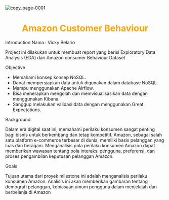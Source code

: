 
![copy_page-0001](https://github.com/user-attachments/assets/bc8b93f3-3cce-4485-85de-663e0150ed52)

<h1 align="center" style="color:orange;">Amazon Customer Behaviour</h1>

Introduction
Nama  : Vicky Belario

Project ini dilakukan untuk  membuat report  yang berisi Exploratory Data Analysis (EDA) dari Amazon consumer Behaviour Dataset

Objective
- Memahami konsep konsep NoSQL.
- Dapat mempersiapkan data untuk digunakan dalam database NoSQL.
- Mampu menggunakan Apache Airflow.
- Bisa menerapkan mengolah dan memvisualisasikan data dengan menggunakan Kibana.
- Sanggup melakukan validasi data dengan menggunakan Great Expectations.

Background

Dalam era digital saat ini, memahami perilaku konsumen sangat penting bagi bisnis untuk berkembang dan tetap kompetitif. Amazon, sebagai salah satu platform e-commerce terbesar di dunia, memiliki basis pelanggan yang luas dan beragam. Menganalisis pola perilaku konsumen Amazon dapat memberikan wawasan tentang pola interaksi pengguna,  preferensi, dan proses pengambilan keputusan pelanggan Amazon. 

Goals

Tujuan utama dari proyek milestone ini adalah menganalisis perilaku konsumen Amazon. Analisis ini akan memberikan gambaran tentang demografi pelanggan, kebiasaan umum pengguna dalam menjelajah dan berbelanja di Amazon
